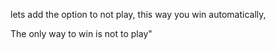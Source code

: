 lets add the option to not play, this way you win automatically, 


The only way to win is not to play"